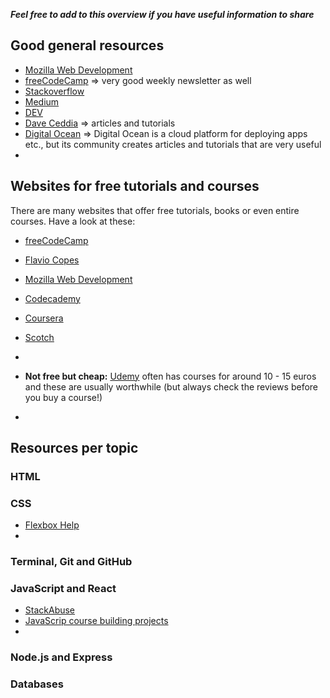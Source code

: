 ***Feel free to add to this overview if you have useful information to share*** 

## Good general resources

* [Mozilla Web Development](https://developer.mozilla.org/en-US/)
* [freeCodeCamp](https://www.freecodecamp.org/news/) => very good weekly newsletter as well
* [Stackoverflow](https://stackoverflow.com/)
* [Medium](https://medium.com/topic/javascript)
* [DEV](https://dev.to/)
* [Dave Ceddia](https://daveceddia.com/archives/) => articles and tutorials
* [Digital Ocean](https://www.digitalocean.com/community/tutorials) => Digital Ocean is a cloud platform for deploying apps etc., but its community creates articles and tutorials that are very useful
* 


## Websites for free tutorials and courses

There are many websites that offer free tutorials, books or even entire courses. Have a look at these:  

* [freeCodeCamp](https://www.freecodecamp.org/)
* [Flavio Copes](https://flaviocopes.com/)
* [Mozilla Web Development](https://developer.mozilla.org/en-US/docs/Learn)
* [Codecademy](https://www.codecademy.com/)
* [Coursera](https://www.coursera.org/)
* [Scotch](https://scotch.io/)
* 

 

* **Not free but cheap:** [Udemy](https://www.udemy.com/) often has courses for around 10 - 15 euros and these are usually worthwhile (but always check the reviews before you buy a course!)
* 


## Resources per topic

### HTML 


### CSS

* [Flexbox Help](https://flexbox.help/)
* 

### Terminal, Git and GitHub


### JavaScript and React
* [StackAbuse](https://stackabuse.com/tag/javascript/)
* [JavaScrip course building projects](https://scotch.io/courses/getting-started-with-javascript-for-web-development)
* 

### Node.js and Express


### Databases
